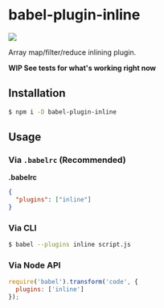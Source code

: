 # babel-plugin-inline
![](https://img.shields.io/badge/maintainer%20needed-!-red.svg)

Array map/filter/reduce inlining plugin.

**WIP See tests for what's working right now**

## Installation

```sh
$ npm i -D babel-plugin-inline
```

## Usage

### Via `.babelrc` (Recommended)

**.babelrc**

```json
{
  "plugins": ["inline"]
}
```

### Via CLI

```sh
$ babel --plugins inline script.js
```

### Via Node API

```javascript
require('babel').transform('code', {
  plugins: ['inline']
});
```
